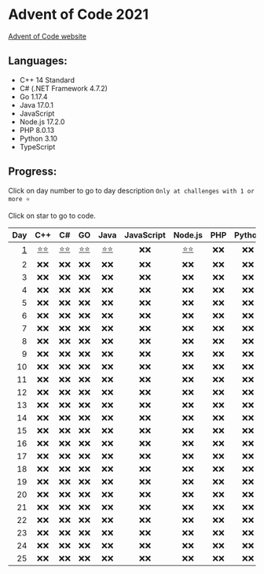 # Advent of Code 2021

[Advent of Code website](https://adventofcode.com/2021)

## Languages:

- C++ 14 Standard
- C# (.NET Framework 4.7.2)
- Go 1.17.4
- Java 17.0.1
- JavaScript
- Node.js 17.2.0
- PHP 8.0.13
- Python 3.10
- TypeScript

## Progress:

Click on day number to go to day description `Only at challenges with 1 or more ⭐`

Click on star to go to code.

|         Day |            C++             |            C#            |           GO           |           Java           | JavaScript |        Node.js         | PHP  | Python | TypeScript |
| ----------: | :------------------------: | :----------------------: | :--------------------: | :----------------------: | :--------: | :--------------------: | :--: | :----: | :--------: |
| [ 1][d1url] | [⭐][cppd1p1][⭐][cppd1p2] | [⭐][csd1p1][⭐][csd1p2] | [⭐][gd1p1][⭐][gd1p2] | [⭐][jad1p1][⭐][jad1p2] |    ❌❌    | [⭐][nd1p1][⭐][nd1p2] | ❌❌ |  ❌❌  |    ❌❌    |
|           2 |            ❌❌            |           ❌❌           |          ❌❌          |           ❌❌           |    ❌❌    |          ❌❌          | ❌❌ |  ❌❌  |    ❌❌    |
|           3 |            ❌❌            |           ❌❌           |          ❌❌          |           ❌❌           |    ❌❌    |          ❌❌          | ❌❌ |  ❌❌  |    ❌❌    |
|           4 |            ❌❌            |           ❌❌           |          ❌❌          |           ❌❌           |    ❌❌    |          ❌❌          | ❌❌ |  ❌❌  |    ❌❌    |
|           5 |            ❌❌            |           ❌❌           |          ❌❌          |           ❌❌           |    ❌❌    |          ❌❌          | ❌❌ |  ❌❌  |    ❌❌    |
|           6 |            ❌❌            |           ❌❌           |          ❌❌          |           ❌❌           |    ❌❌    |          ❌❌          | ❌❌ |  ❌❌  |    ❌❌    |
|           7 |            ❌❌            |           ❌❌           |          ❌❌          |           ❌❌           |    ❌❌    |          ❌❌          | ❌❌ |  ❌❌  |    ❌❌    |
|           8 |            ❌❌            |           ❌❌           |          ❌❌          |           ❌❌           |    ❌❌    |          ❌❌          | ❌❌ |  ❌❌  |    ❌❌    |
|           9 |            ❌❌            |           ❌❌           |          ❌❌          |           ❌❌           |    ❌❌    |          ❌❌          | ❌❌ |  ❌❌  |    ❌❌    |
|          10 |            ❌❌            |           ❌❌           |          ❌❌          |           ❌❌           |    ❌❌    |          ❌❌          | ❌❌ |  ❌❌  |    ❌❌    |
|          11 |            ❌❌            |           ❌❌           |          ❌❌          |           ❌❌           |    ❌❌    |          ❌❌          | ❌❌ |  ❌❌  |    ❌❌    |
|          12 |            ❌❌            |           ❌❌           |          ❌❌          |           ❌❌           |    ❌❌    |          ❌❌          | ❌❌ |  ❌❌  |    ❌❌    |
|          13 |            ❌❌            |           ❌❌           |          ❌❌          |           ❌❌           |    ❌❌    |          ❌❌          | ❌❌ |  ❌❌  |    ❌❌    |
|          14 |            ❌❌            |           ❌❌           |          ❌❌          |           ❌❌           |    ❌❌    |          ❌❌          | ❌❌ |  ❌❌  |    ❌❌    |
|          15 |            ❌❌            |           ❌❌           |          ❌❌          |           ❌❌           |    ❌❌    |          ❌❌          | ❌❌ |  ❌❌  |    ❌❌    |
|          16 |            ❌❌            |           ❌❌           |          ❌❌          |           ❌❌           |    ❌❌    |          ❌❌          | ❌❌ |  ❌❌  |    ❌❌    |
|          17 |            ❌❌            |           ❌❌           |          ❌❌          |           ❌❌           |    ❌❌    |          ❌❌          | ❌❌ |  ❌❌  |    ❌❌    |
|          18 |            ❌❌            |           ❌❌           |          ❌❌          |           ❌❌           |    ❌❌    |          ❌❌          | ❌❌ |  ❌❌  |    ❌❌    |
|          19 |            ❌❌            |           ❌❌           |          ❌❌          |           ❌❌           |    ❌❌    |          ❌❌          | ❌❌ |  ❌❌  |    ❌❌    |
|          20 |            ❌❌            |           ❌❌           |          ❌❌          |           ❌❌           |    ❌❌    |          ❌❌          | ❌❌ |  ❌❌  |    ❌❌    |
|          21 |            ❌❌            |           ❌❌           |          ❌❌          |           ❌❌           |    ❌❌    |          ❌❌          | ❌❌ |  ❌❌  |    ❌❌    |
|          22 |            ❌❌            |           ❌❌           |          ❌❌          |           ❌❌           |    ❌❌    |          ❌❌          | ❌❌ |  ❌❌  |    ❌❌    |
|          23 |            ❌❌            |           ❌❌           |          ❌❌          |           ❌❌           |    ❌❌    |          ❌❌          | ❌❌ |  ❌❌  |    ❌❌    |
|          24 |            ❌❌            |           ❌❌           |          ❌❌          |           ❌❌           |    ❌❌    |          ❌❌          | ❌❌ |  ❌❌  |    ❌❌    |
|          25 |            ❌❌            |           ❌❌           |          ❌❌          |           ❌❌           |    ❌❌    |          ❌❌          | ❌❌ |  ❌❌  |    ❌❌    |

[d1url]: https://adventofcode.com/2021/day/1
[cppd1p1]: cpp/Day1.cpp#L3
[cppd1p2]: cpp/Day1.cpp#L22
[csd1p1]: cs/Day1.cs#L8
[csd1p2]: cs/Day1.cs#L25
[gd1p1]: go/Day1.go#L8
[gd1p2]: go/Day1.go#L25
[jad1p1]: java/src/cz/simik31/aoc2021/Day1.java#L5
[jad1p2]: java/src/cz/simik31/aoc2021/Day1.java#L18
[nd1p1]: nodejs/Day1.js#L4
[nd1p2]: nodejs/Day1.js#L19

